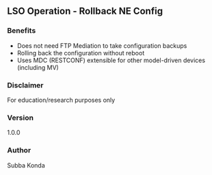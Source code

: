 ## LSO Operation - Rollback NE Config

### Benefits
- Does not need FTP Mediation to take configuration backups
- Rolling back the configuration without reboot 
- Uses MDC (RESTCONF) extensible for other model-driven devices (including MV)

### Disclaimer
For education/research purposes only

### Version
1.0.0

### Author
Subba Konda